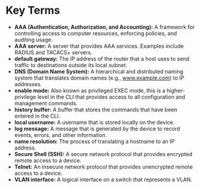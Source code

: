 # Key Terms

*   **AAA (Authentication, Authorization, and Accounting):** A framework for controlling access to computer resources, enforcing policies, and auditing usage.
*   **AAA server:** A server that provides AAA services. Examples include RADIUS and TACACS+ servers.
*   **default gateway:** The IP address of the router that a host uses to send traffic to destinations outside its local subnet.
*   **DNS (Domain Name System):** A hierarchical and distributed naming system that translates domain names (e.g., www.example.com) to IP addresses.
*   **enable mode:** Also known as privileged EXEC mode, this is a higher-privilege level in the CLI that provides access to all configuration and management commands.
*   **history buffer:** A buffer that stores the commands that have been entered in the CLI.
*   **local username:** A username that is stored locally on the device.
*   **log message:** A message that is generated by the device to record events, errors, and other information.
*   **name resolution:** The process of translating a hostname to an IP address.
*   **Secure Shell (SSH):** A secure network protocol that provides encrypted remote access to a device.
*   **Telnet:** An insecure network protocol that provides unencrypted remote access to a device.
*   **VLAN interface:** A logical interface on a switch that represents a VLAN.